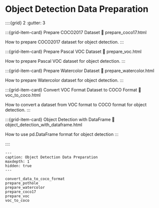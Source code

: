 # Object Detection Data Preparation

::::{grid} 2
  :gutter: 3

:::{grid-item-card} Prepare COCO2017 Dataset
  :link: prepare_coco17.html

  How to prepare COCO2017 dataset for object detection.
:::

:::{grid-item-card} Prepare Pascal VOC Dataset
  :link: prepare_voc.html

  How to prepare Pascal VOC dataset for object detection.
:::

:::{grid-item-card} Prepare Watercolor Dataset
  :link: prepare_watercolor.html

  How to prepare Watercolor dataset for object detection.
:::

:::{grid-item-card} Convert VOC Format Dataset to COCO Format
  :link: voc_to_coco.html

  How to convert a dataset from VOC format to COCO format for object detection.
:::

:::{grid-item-card} Object Detection with DataFrame
  :link: object_detection_with_dataframe.html

  How to use pd.DataFrame format for object detection
:::

::::

```{toctree}
---
caption: Object Detection Data Preparation
maxdepth: 1
hidden: true
---

convert_data_to_coco_format
prepare_pothole
prepare_watercolor
prepare_coco17
prepare_voc
voc_to_coco
```
